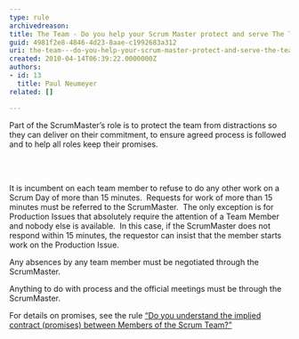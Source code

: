 ```yaml
---
type: rule
archivedreason: 
title: The Team - Do you help your Scrum Master protect and serve The Team?
guid: 4981f2e8-4846-4d23-8aae-c1992683a312
uri: the-team---do-you-help-your-scrum-master-protect-and-serve-the-team
created: 2010-04-14T06:39:22.0000000Z
authors:
- id: 13
  title: Paul Neumeyer
related: []

---
```



Part of the ScrumMaster’s role is to protect the team from distractions so they can deliver on their commitment, to ensure agreed process is followed and to help all roles keep their promises.&#160; 

<br><excerpt class='endintro'></excerpt><br>

  <p>It is incumbent on each team member to refuse to do any other work on a Scrum Day of more than 15 minutes.&#160; Requests for work of more than 15 minutes must be referred to the ScrumMaster.&#160; The only exception is for Production Issues that absolutely require the attention of a Team Member and nobody else is available.&#160; In this case, if the ScrumMaster does not respond within 15 minutes, the requestor can insist that the member starts work on the Production Issue.</p>
<p>Any absences by any team member must be negotiated through the ScrumMaster.</p>
<p>Anything to do with process and the official meetings must be through the ScrumMaster.</p>
<p>For details on promises, see the rule <a href="/Standards/Management/RulesToBetterScrumUsingTFS/Pages/ContractBetweenMembersOfScrumTeams.aspx">“Do you understand the implied contract (promises) between Members of the Scrum Team?”</a></p>



